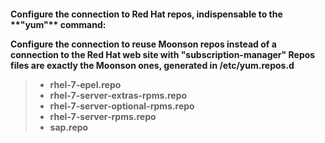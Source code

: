 <h4>Configure the connection to Red Hat repos, indispensable to the **"yum"** command:

Configure the connection to reuse Moonson repos instead of a connection to the Red Hat web site with **"subscription-manager"**
Repos files are exactly the Moonson ones, generated in **/etc/yum.repos.d**

>- rhel-7-epel.repo
>- rhel-7-server-extras-rpms.repo
>- rhel-7-server-optional-rpms.repo
>- rhel-7-server-rpms.repo
>- sap.repo
